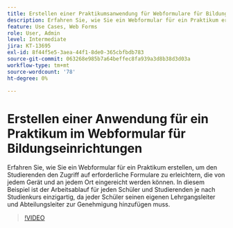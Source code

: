 ```yaml
---
title: Erstellen einer Praktikumsanwendung für Webformulare für Bildungseinrichtungen
description: Erfahren Sie, wie Sie ein Webformular für ein Praktikum erstellen
feature: Use Cases, Web Forms
role: User, Admin
level: Intermediate
jira: KT-13695
exl-id: 8f44f5e5-3aea-44f1-8de0-365cbfbdb783
source-git-commit: 063268e985b7a64beffec8fa939a3d8b38d3d03a
workflow-type: tm+mt
source-wordcount: '78'
ht-degree: 0%

---
```


# Erstellen einer Anwendung für ein Praktikum im Webformular für Bildungseinrichtungen

Erfahren Sie, wie Sie ein Webformular für ein Praktikum erstellen, um den Studierenden den Zugriff auf erforderliche Formulare zu erleichtern, die von jedem Gerät und an jedem Ort eingereicht werden können. In diesem Beispiel ist der Arbeitsablauf für jeden Schüler und Studierenden je nach Studienkurs einzigartig, da jeder Schüler seinen eigenen Lehrgangsleiter und Abteilungsleiter zur Genehmigung hinzufügen muss.

>[!VIDEO](https://video.tv.adobe.com/v/3423372?quality=12&learn=on&hidetitle=true&captions=ger)
